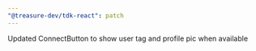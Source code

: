 ```yaml
---
"@treasure-dev/tdk-react": patch
---
```


Updated ConnectButton to show user tag and profile pic when available
